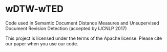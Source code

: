 # wDTW-wTED
Code used in Semantic Document Distance Measures and
Unsupervised Document Revision Detection (accepted by IJCNLP 2017)

This project is licensed under the terms of the Apache license. Please cite our paper when you use our code.